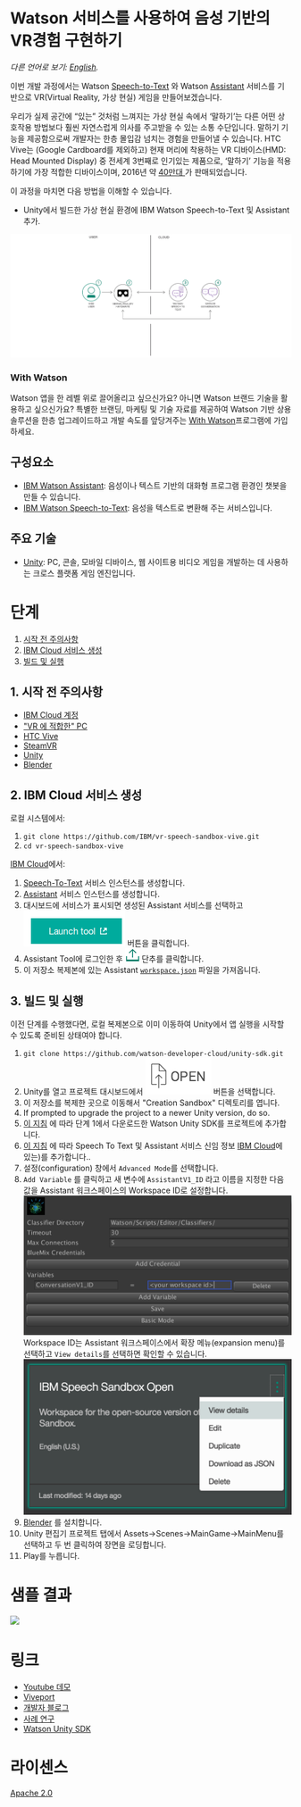 # Watson 서비스를 사용하여 음성 기반의 VR경험 구현하기

*다른 언어로 보기: [English](README.md).*

이번 개발 과정에서는 Watson [Speech-to-Text](https://www.ibm.com/watson/developercloud/speech-to-text.html) 와 Watson  [Assistant](https://www.ibm.com/watson/developercloud/Assistant.html) 서비스를 기반으로 VR(Virtual Reality, 가상 현실) 게임을 만들어보겠습니다.

우리가 실제 공간에 “있는” 것처럼 느껴지는 가상 현실 속에서 ‘말하기’는 다른 어떤 상호작용 방법보다 훨씬 자연스럽게 의사를 주고받을 수 있는 소통 수단입니다. 말하기 기능을 제공함으로써 개발자는 한층 몰입감 넘치는 경험을 만들어낼 수 있습니다. HTC Vive는 (Google Cardboard를 제외하고)
현재 머리에 착용하는 VR 디바이스(HMD: Head Mounted Display) 중 전세계 3번째로 인기있는 제품으로, ‘말하기’ 기능을 적용하기에 가장 적합한 디바이스이며, 2016년 약
[40만대 ](http://www.hypergridbusiness.com/2016/11/report-98-of-vr-headsets-sold-this-year-are-for-mobile-phones)가 판매되었습니다.

이 과정을 마치면 다음 방법을 이해할 수 있습니다.

* Unity에서 빌드한 가상 현실 환경에 IBM Watson Speech-to-Text 및 Assistant 추가.

![](doc/source/images/architecture.png)

### With Watson

Watson 앱을 한 레벨 위로 끌어올리고 싶으신가요? 아니면 Watson 브랜드 기술을 활용하고 싶으신가요? 특별한 브랜딩, 마케팅 및 기술 자료를 제공하여 Watson 기반 상용 솔루션을 한층 업그레이드하고 개발 속도를 앞당겨주는  [With Watson](https://www.ibm.com/watson/with-watson)프로그램에 가입하세요.

## 구성요소

* [IBM Watson Assistant](https://www.ibm.com/watson/developercloud/Assistant.html): 음성이나 텍스트 기반의 대화형 프로그램 환경인 챗봇을 만들 수 있습니다.
* [IBM Watson Speech-to-Text](https://www.ibm.com/watson/developercloud/speech-to-text.html): 음성을 텍스트로 변환해 주는 서비스입니다.

## 주요 기술

* [Unity](https://unity3d.com/): PC, 콘솔, 모바일 디바이스, 웹 사이트용 비디오 게임을 개발하는 데 사용하는 크로스 플랫폼 게임 엔진입니다.

# 단계

1. [시작 전 주의사항](#1-시작-전-주의사항)
2. [IBM Cloud 서비스 생성](#2-bluemix-서비스-생성)
3. [빌드 및 실행](#3-빌드-및-실행)

## 1. 시작 전 주의사항

* [IBM Cloud 계정](http://ibm.biz/Bdimr6)
* ["VR 에 적합한" PC](https://www.vive.com/us/ready/)
* [HTC Vive](https://www.vive.com/us/product/)
* [SteamVR](http://store.steampowered.com/steamvr)
* [Unity](https://unity3d.com/get-unity/download)
* [Blender](https://www.blender.org/)

## 2. IBM Cloud 서비스 생성

로컬 시스템에서:
1. `git clone https://github.com/IBM/vr-speech-sandbox-vive.git`
2. `cd vr-speech-sandbox-vive`

[IBM Cloud](https://console.ng.bluemix.net/)에서:

1. [Speech-To-Text](https://console.ng.bluemix.net/catalog/speech-to-text/) 서비스 인스턴스를 생성합니다.
2. [Assistant](https://console.ng.bluemix.net/catalog/services/Assistant/) 서비스 인스턴스를 생성합니다.
3. 대시보드에 서비스가 표시되면 생성된 Assistant 서비스를 선택하고 !["Launch Tool"](/doc/source/images/workspace_launch.png?raw=true) 버튼을 클릭합니다.
4. Assistant Tool에 로그인한 후 !["Import"](/doc/source/images/import_icon.png?raw=true) 단추를 클릭합니다.
5. 이 저장소 복제본에 있는 Assistant  [`workspace.json`](data/workspace.json) 파일을 가져옵니다.

## 3. 빌드 및 실행

이전 단계를 수행했다면, 로컬 복제본으로 이미 이동하여 Unity에서 앱 실행을 시작할 수 있도록 준비된 상태여야 합니다.

1. `git clone https://github.com/watson-developer-cloud/unity-sdk.git`
2. Unity를 열고 프로젝트 대시보드에서  ![Open](doc/source/images/unity_open.png?raw=true) 버튼을 선택합니다.
3. 이 저장소를 복제한 곳으로 이동해서 "Creation Sandbox" 디렉토리를 엽니다.
4. If prompted to upgrade the project to a newer Unity version, do so.
5. [이 지침](https://github.com/watson-developer-cloud/unity-sdk#getting-the-watson-sdk-and-adding-it-to-unity) 에 따라 단계 1에서 다운로드한 Watson Unity SDK를 프로젝트에 추가합니다.
6. [이 지침](https://github.com/watson-developer-cloud/unity-sdk#configuring-your-service-credentials) 에 따라 Speech To Text 및 Assistant 서비스 신임 정보 [IBM Cloud](https://console.ng.bluemix.net/)에 있는)를 추가합니다..
7. 설정(configuration) 창에서 `Advanced Mode`를 선택합니다.
8. `Add Variable` 를 클릭하고 새 변수에 `AssistantV1_ID` 라고 이름을 지정한 다음 값을 Assistant 워크스페이스의 Workspace ID로 설정합니다.
    ![Variable Configuration Example](doc/source/images/add_variable.png?raw=true)
 Workspace ID는 Assistant 워크스페이스에서 확장 메뉴(expansion menu)를 선택하고 `View details`를 선택하면 확인할 수 있습니다.
    ![View Details Location](doc/source/images/workspace_details.png?raw=true) 
9. [Blender](https://www.blender.org) 를 설치합니다.
10. Unity 편집기 프로젝트 탭에서 Assets->Scenes->MainGame->MainMenu를 선택하고 두 번 클릭하여 장면을 로딩합니다.
11. Play를 누릅니다.

# 샘플 결과

[![](http://img.youtube.com/vi/FlMvLDw6cYc/0.jpg)](http://www.youtube.com/watch?v=FlMvLDw6cYc)

# 링크

* [Youtube 데모](https://www.youtube.com/watch?v=rZFpUpy4y0g)
* [Viveport](https://www.viveport.com/apps/bbde0cff-98c1-4117-acd8-e808ded515ca)
* [개발자 블로그](https://www.ibm.com/innovation/milab/watson-speech-virtual-reality-unity/)
* [사례 연구](https://www.ibm.com/innovation/milab/work/speech-sandbox/)
* [Watson Unity SDK](https://github.com/watson-developer-cloud/unity-sdk)

# 라이센스

[Apache 2.0](LICENSE)
